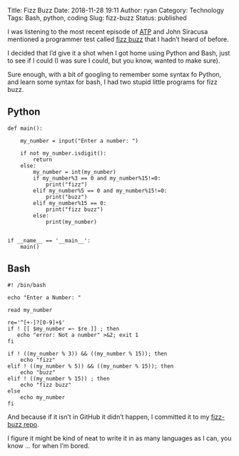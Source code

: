 Title: Fizz Buzz
Date: 2018-11-28 19:11
Author: ryan
Category: Technology
Tags: Bash, python, coding
Slug: fizz-buzz
Status: published

I was listening to the most recent episode of [ATP](http://atp.fm/episodes/302) and John Siracusa mentioned a programmer test called [fizz buzz](http://wiki.c2.com/?FizzBuzzTest) that I hadn’t heard of before.

I decided that I’d give it a shot when I got home using Python and Bash, just to see if I could (I was sure I could, but you know, wanted to make sure).

Sure enough, with a bit of googling to remember some syntax fo Python, and learn some syntax for bash, I had two stupid little programs for fizz buzz.

## Python

    def main():

        my_number = input("Enter a number: ")
        
        if not my_number.isdigit():
            return
        else:
            my_number = int(my_number)
            if my_number%3 == 0 and my_number%15!=0:
                print("fizz")
            elif my_number%5 == 0 and my_number%15!=0:
                print("buzz")
            elif my_number%15 == 0:
                print("fizz buzz")      
            else:
                print(my_number)


    if __name__ == '__main__':
        main()

## Bash

    #! /bin/bash

    echo "Enter a Number: " 

    read my_number

    re='^[+-]?[0-9]+$'
    if ! [[ $my_number =~ $re ]] ; then
       echo "error: Not a number" >&2; exit 1
    fi

    if ! ((my_number % 3)) && ((my_number % 15)); then
        echo "fizz"
    elif ! ((my_number % 5)) && ((my_number % 15)); then
        echo "buzz"
    elif ! ((my_number % 15)) ; then
        echo "fizz buzz"
    else
        echo my_number
    fi

And because if it isn’t in GitHub it didn’t happen, I committed it to my [fizz-buzz repo](https://github.com/ryancheley/fizz-buzz).

I figure it might be kind of neat to write it in as many languages as I can, you know … for when I’m bored.
